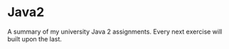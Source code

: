 # Java2
 A summary of my university Java 2 assignments. Every next exercise will built upon the last.

